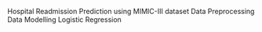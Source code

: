 Hospital Readmission Prediction using MIMIC-III dataset
  Data Preprocessing
  Data Modelling
  Logistic Regression 

